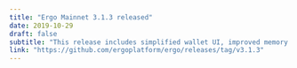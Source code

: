 ```yaml
---
title: "Ergo Mainnet 3.1.3 released"
date: 2019-10-29
draft: false
subtitle: "This release includes simplified wallet UI, improved memory footprint due to more efficient ErgoTree interpreter, and some bugfixes"
link: "https://github.com/ergoplatform/ergo/releases/tag/v3.1.3"
---
```

